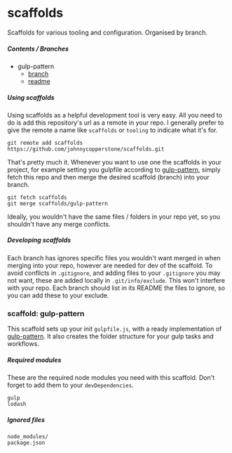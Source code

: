 # scaffolds

Scaffolds for various tooling and configuration. Organised by branch.

##### Contents / Branches

- gulp-pattern
    - [branch](https://github.com/johnnycopperstone/scaffolds/tree/gulp-pattern)
    - [readme](#scaffold:-gulp-pattern)

##### Using scaffolds

Using scaffolds as a helpful development tool is very easy. All you need to do is add this repository's url as a remote in your repo. I generally prefer to give the remote a name like `scaffolds` or `tooling` to indicate what it's for.

    git remote add scaffolds https://github.com/johnnycopperstone/scaffolds.git

That's pretty much it. Whenever you want to use one the scaffolds in your project, for example setting you gulpfile according to [gulp-pattern](https://github.com/snslss/gulp-pattern), simply fetch this repo and then merge the desired scaffold (branch) into your branch.

    git fetch scaffolds
    git merge scaffolds/gulp-pattern

Ideally, you wouldn't have the same files / folders in your repo yet, so you shouldn't have any merge conflicts.

##### Developing scaffolds

Each branch has ignores specific files you wouldn't want merged in when merging into your repo, however are needed for dev of the scaffold. To avoid conflicts in `.gitignore`, and adding files to your `.gitignore` you may not want, these are added locally in `.git/info/exclude`. This won't interfere with your repo. Each branch should list in its README the files to ignore, so you can add these to your exclude.

### scaffold: gulp-pattern

This scaffold sets up your init `gulpfile.js`, with a ready implementation
of [gulp-pattern](https://github.com/snslss/gulp-pattern). It also creates the folder structure for your gulp tasks and workflows.

##### Required modules

These are the required node modules you need with this scaffold. Don't forget to add them to your `devDependencies`.

    gulp
    lodash

##### Ignored files

    node_modules/
    package.json
